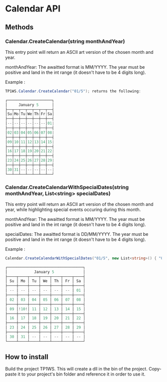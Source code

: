 # Calendar API

## Methods

### Calendar.CreateCalendar(string monthAndYear)
This entry point will return an ASCII art version of the chosen month and year.

monthAndYear: The awaitted format is MM/YYYY. The year must be positive and land in the int range (it doesn't have to be 4 digits long).

Example :
```cs
TP1WS.Calendar.CreateCalendar("01/5"); returns the following:

┌────────────────────┐
│     January 5      │
├──┬──┬──┬──┬──┬──┬──┤
│Su|Mo|Tu|We|Th|Fr|Sa│
├──┼──┼──┼──┼──┼──┼──┤
│--│--│--│--│--│--│01|
├──┼──┼──┼──┼──┼──┼──┤
│02│03│04│05│06│07│08|
├──┼──┼──┼──┼──┼──┼──┤
│09│10│11│12│13│14│15|
├──┼──┼──┼──┼──┼──┼──┤
│16│17│18│19│20│21│22|
├──┼──┼──┼──┼──┼──┼──┤
│23│24│25│26│27│28│29|
├──┼──┼──┼──┼──┼──┼──┤
│30│31│--│--│--│--│--|
└──┴──┴──┴──┴──┴──┴──┘
```

### Calendar.CreateCalendarWithSpecialDates(string monthAndYear, List\<string\> specialDates)
This entry point will return an ASCII art version of the chosen month and year, while highlighting special events occuring during this month.

monthAndYear: The awaitted format is MM/YYYY. The year must be positive and land in the int range (it doesn't have to be 4 digits long).

specialDates: The awaitted format is DD/MM/YYYY. The year must be positive and land in the int range (it doesn't have to be 4 digits long).

Example :
```cs
Calendar.CreateCalendarWithSpecialDates("01/5", new List<string>() { "08/01/2002", "01/01/5", "10/01/0005"}); returns the following:

┌──────────────────────────────────┐
│            January 5             │
├────┬────┬────┬────┬────┬────┬────┤
│ Su │ Mo │ Tu │ We │ Th │ Fr │ Sa │
├────┼────┼────┼────┼────┼────┼────┤
│ -- │ -- │ -- │ -- │ -- │ -- │ 01 │
├────┼────┼────┼────┼────┼────┼────┤
│ 02 │ 03 │ 04 │ 05 │ 06 │ 07 │ 08 │
├────┼────┼────┼────┼────┼────┼────┤
│ 09 │!10!│ 11 │ 12 │ 13 │ 14 │ 15 │
├────┼────┼────┼────┼────┼────┼────┤
│ 16 │ 17 │ 18 │ 19 │ 20 │ 21 │ 22 │
├────┼────┼────┼────┼────┼────┼────┤
│ 23 │ 24 │ 25 │ 26 │ 27 │ 28 │ 29 │
├────┼────┼────┼────┼────┼────┼────┤
│ 30 │ 31 │ -- │ -- │ -- │ -- │ -- │
└────┴────┴────┴────┴────┴────┴────┘
```




## How to install

Build the project TP1WS. This will create a dll in the bin of the project. Copy-paste it to your project's bin folder and reference it in order to use it.

